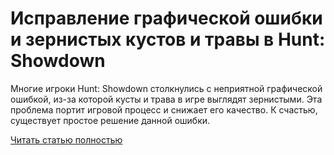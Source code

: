 # Исправление графической ошибки и зернистых кустов и травы в Hunt: Showdown



Многие игроки Hunt: Showdown столкнулись с неприятной графической ошибкой, из-за которой кусты и трава в игре выглядят зернистыми. Эта проблема портит игровой процесс и снижает его качество. К счастью, существует простое решение данной ошибки.

[Читать статью полностью](https://xyberbara.com/gaming/ispravleniye-graficheskoy-oshibki-i-zernistykh-kustov-i-travy-v-hunt-showdown/)
